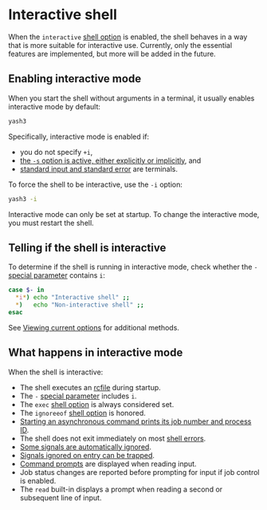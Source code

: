 # Interactive shell

When the `interactive` [shell option](../environment/options.md) is enabled, the shell behaves in a way that is more suitable for interactive use. Currently, only the essential features are implemented, but more will be added in the future.

## Enabling interactive mode

When you start the shell without arguments in a terminal, it usually enables interactive mode by default:

```sh
yash3
```

Specifically, interactive mode is enabled if:

- you do not specify `+i`,
- [the `-s` option is active, either explicitly or implicitly](../startup.md#modes-of-operation), and
- [standard input and standard error](../language/redirections/index.html#what-are-file-descriptors) are terminals.

To force the shell to be interactive, use the `-i` option:

```sh
yash3 -i
```

Interactive mode can only be set at startup. To change the interactive mode, you must restart the shell.

## Telling if the shell is interactive

To determine if the shell is running in interactive mode, check whether the `-` [special parameter] contains `i`:

```sh
case $- in
  *i*) echo "Interactive shell" ;;
  *)   echo "Non-interactive shell" ;;
esac
```

See [Viewing current options](../environment/options.md#viewing-current-options) for additional methods.

## What happens in interactive mode

When the shell is interactive:

- The shell executes an [rcfile](../startup.md#interactive-shell) during startup.
- The `-` [special parameter] includes `i`.
- The `exec` [shell option](../environment/options.md) is always considered set.
- The `ignoreeof` [shell option](../environment/options.md) is honored.
- [Starting an asynchronous command prints its job number and process ID](../language/commands/lists.md#asynchronous-commands).
- The shell does not exit immediately on most [shell errors](../termination.md#shell-errors).
- [Some signals are automatically ignored](../environment/traps.md#auto-ignored-signals).
- [Signals ignored on entry can be trapped](../environment/traps.md#restrictions).
- [Command prompts](prompt.md) are displayed when reading input.
- Job status changes are reported before prompting for input if job control is enabled.
- The `read` built-in displays a prompt when reading a second or subsequent line of input.

[special parameter]: ../language/parameters/special.md
